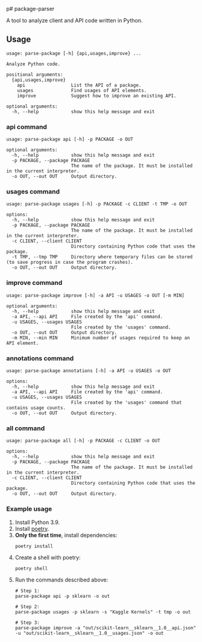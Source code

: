 p# package-parser

A tool to analyze client and API code written in Python.

## Usage

```text
usage: parse-package [-h] {api,usages,improve} ...

Analyze Python code.

positional arguments:
  {api,usages,improve}
    api                 List the API of a package.
    usages              Find usages of API elements.
    improve             Suggest how to improve an existing API.

optional arguments:
  -h, --help            show this help message and exit
```

### api command

```text
usage: parse-package api [-h] -p PACKAGE -o OUT

optional arguments:
  -h, --help            show this help message and exit
  -p PACKAGE, --package PACKAGE
                        The name of the package. It must be installed in the current interpreter.
  -o OUT, --out OUT     Output directory.
```

### usages command

```text
usage: parse-package usages [-h] -p PACKAGE -c CLIENT -t TMP -o OUT

options:
  -h, --help            show this help message and exit
  -p PACKAGE, --package PACKAGE
                        The name of the package. It must be installed in the current interpreter.
  -c CLIENT, --client CLIENT
                        Directory containing Python code that uses the package.
  -t TMP, --tmp TMP     Directory where temporary files can be stored (to save progress in case the program crashes).
  -o OUT, --out OUT     Output directory.

```

### improve command

```text
usage: parse-package improve [-h] -a API -u USAGES -o OUT [-m MIN]

optional arguments:
  -h, --help            show this help message and exit
  -a API, --api API     File created by the 'api' command.
  -u USAGES, --usages USAGES
                        File created by the 'usages' command.
  -o OUT, --out OUT     Output directory.
  -m MIN, --min MIN     Minimum number of usages required to keep an API element.
```

### annotations command

```text
usage: parse-package annotations [-h] -a API -u USAGES -o OUT

options:
  -h, --help            show this help message and exit
  -a API, --api API     File created by the 'api' command.
  -u USAGES, --usages USAGES
                        File created by the 'usages' command that contains usage counts.
  -o OUT, --out OUT     Output directory.

```

### all command

```text
usage: parse-package all [-h] -p PACKAGE -c CLIENT -o OUT

options:
  -h, --help            show this help message and exit
  -p PACKAGE, --package PACKAGE
                        The name of the package. It must be installed in the current interpreter.
  -c CLIENT, --client CLIENT
                        Directory containing Python code that uses the package.
  -o OUT, --out OUT     Output directory.

```

### Example usage

1. Install Python 3.9.
1. Install [poetry](https://python-poetry.org/docs/master/#installation).
1. **Only the first time**, install dependencies:
    ```shell
    poetry install
    ```
1. Create a shell with poetry:
    ```shell
    poetry shell
    ```
1. Run the commands described above:
    ```shell
    # Step 1:
    parse-package api -p sklearn -o out

    # Step 2:
    parse-package usages -p sklearn -s "Kaggle Kernels" -t tmp -o out

    # Step 3:
    parse-package improve -a "out/scikit-learn__sklearn__1.0__api.json" -u "out/scikit-learn__sklearn__1.0__usages.json" -o out
    ```
